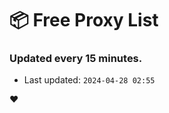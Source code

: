 # :package: Free Proxy List
### Updated every 15 minutes.

- Last updated: `2024-04-28 02:55`

:heart:

